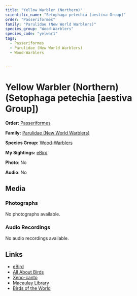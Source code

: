 ```yaml
---
title: "Yellow Warbler (Northern)"
scientific_name: "Setophaga petechia [aestiva Group]"
order: "Passeriformes"
family: "Parulidae (New World Warblers)"
species_group: "Wood-Warblers"
species_code: "yelwar1"
tags: 
  - Passeriformes
  - Parulidae (New World Warblers)
  - Wood-Warblers
  
  
---
```


# Yellow Warbler (Northern) (Setophaga petechia [aestiva Group])

**Order:** [Passeriformes](/tags/passeriformes)

**Family:** [Parulidae (New World Warblers)](/tags/parulidae-new-world-warblers)

**Species Group:** [Wood-Warblers](/tags/wood-warblers)

**My Sightings:** [eBird](https://ebird.org/lifelist?r=world&time=life&spp=yelwar1)

**Photo**: No 

**Audio**: No

## Media
### Photographs
No photographs available.

### Audio Recordings
No audio recordings available.

## Links
* [eBird](https://ebird.org/species/yelwar1) 
* [All About Birds](https://www.allaboutbirds.org/guide/yelwar1) 
* [Xeno-canto](https://www.xeno-canto.org/species/setophaga-petechia-[aestiva-group]) 
* [Macaulay Library](https://search.macaulaylibrary.org/catalog?taxonCode=yelwar1&sort=rating_rank_desc)
* [Birds of the World](https://birdsoftheworld.org/bow/species/yelwar1)
